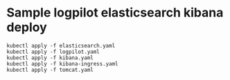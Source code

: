 # Sample logpilot elasticsearch kibana deploy

```
kubectl apply -f elasticsearch.yaml
kubectl apply -f logpilot.yaml
kubectl apply -f kibana.yaml
kubectl apply -f kibana-ingress.yaml
kubectl apply -f tomcat.yaml
```

